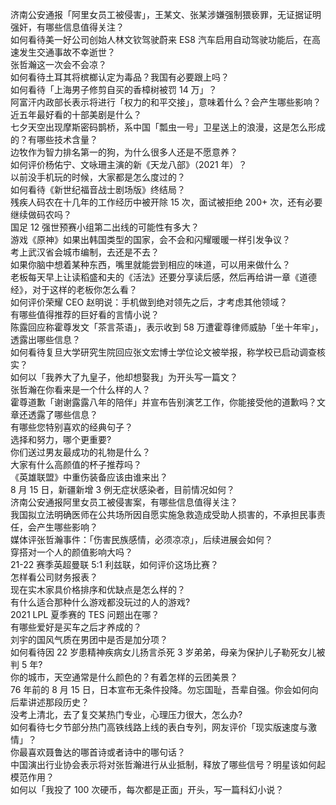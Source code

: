 济南公安通报「阿里女员工被侵害」，王某文、张某涉嫌强制猥亵罪，无证据证明强奸，有哪些信息值得关注？  
如何看待美一好公司创始人林文钦驾驶蔚来 ES8 汽车启用自动驾驶功能后，在高速发生交通事故不幸逝世？  
张哲瀚这一次会不会凉？  
如何看待土耳其将槟榔认定为毒品？我国有必要跟上吗？  
如何看待「上海男子修剪自买的香樟树被罚 14 万」？  
阿富汗内政部长表示将进行「权力的和平交接」，意味着什么？会产生哪些影响？  
近五年最好看的十部美剧是什么？  
七夕天空出现摩斯密码鹊桥，系中国「瓢虫一号」卫星送上的浪漫，这是怎么形成的？有哪些技术含量？  
边牧作为智力排名第一的狗，为什么很多人还是不愿意养？  
如何评价杨佑宁、文咏珊主演的新《天龙八部》（2021 年）？  
以前没手机玩的时候，大家都是怎么度过的？  
如何看待《新世纪福音战士剧场版》终结局？  
残疾人码农在十几年的工作经历中被开除 15 次，面试被拒绝 200+ 次，还有必要继续做码农吗？  
国足 12 强世预赛小组第二出线的可能性有多大？  
游戏《原神》如果出韩国类型的国家，会不会和闪耀暖暖一样引发争议？  
考上武汉省会城市编制，去还是不去？  
如果你脑中想着某种东西，嘴里就能尝到相应的味道，可以用来做什么？  
老板每天早上让读稻盛和夫的《活法》还要分享读后感，然后再给讲一章《道德经》，对于这样的老板你怎么看？  
如何评价荣耀 CEO 赵明说：手机做到绝对领先之后，才考虑其他领域？  
有哪些值得推荐的巨好看的言情小说？  
陈露回应称霍尊发文「茶言茶语」，表示收到 58 万遭霍尊律师威胁「坐十年牢」，透露出哪些信息？  
如何看待复旦大学研究生院回应张文宏博士学位论文被举报，称学校已启动调查核实？  
如何以「我养大了九皇子，他却想娶我」为开头写一篇文？  
张哲瀚在你看来是一个什么样的人？  
霍尊道歉「谢谢露露八年的陪伴」并宣布告别演艺工作，你能接受他的道歉吗？文章还透露了哪些信息？  
有哪些您特别喜欢的经典句子？  
选择和努力，哪个更重要?  
你们送过男友最成功的礼物是什么？  
大家有什么高颜值的杯子推荐吗？  
《英雄联盟》中重伤装备应该由谁来出？  
8 月 15 日，新疆新增 3 例无症状感染者，目前情况如何？  
济南公安通报阿里女员工被侵害案，有哪些信息值得关注？  
我国拟立法明确医师在公共场所因自愿实施急救造成受助人损害的，不承担民事责任，会产生哪些影响？  
媒体评张哲瀚事件：「伤害民族感情，必须凉凉」，后续进展会如何？  
穿搭对一个人的颜值影响大吗？  
21-22 赛季英超曼联 5:1 利兹联，如何评价这场比赛？  
怎样看公司财务报表？  
现在实木家具价格排序和优缺点是怎么样的？  
有什么适合那种什么游戏都没玩过的人的游戏?  
2021 LPL 夏季赛的 TES 问题出在哪？  
有哪些爱好是买车之后才养成的？  
刘宇的国风气质在男团中是否是加分项？  
如何看待因 22 岁患精神疾病女儿扬言杀死 3 岁弟弟，母亲为保护儿子勒死女儿被判 5 年?  
你的城市，天空通常是什么颜色的？有着怎样的云团美景？  
76 年前的 8 月 15 日，日本宣布无条件投降。勿忘国耻，吾辈自强。你会如何向后辈讲述那段历史？  
没考上清北，去了复交某热门专业，心理压力很大，怎么办?  
如何看待七夕节部分热门高铁线路上线的表白专列，网友评价「现实版速度与激情」？  
你最喜欢聂鲁达的哪首诗或者诗中的哪句话？  
中国演出行业协会表示将对张哲瀚进行从业抵制，释放了哪些信号？明星该如何起模范作用？  
如何以「我投了 100 次硬币，每次都是正面」开头，写一篇科幻小说？  
